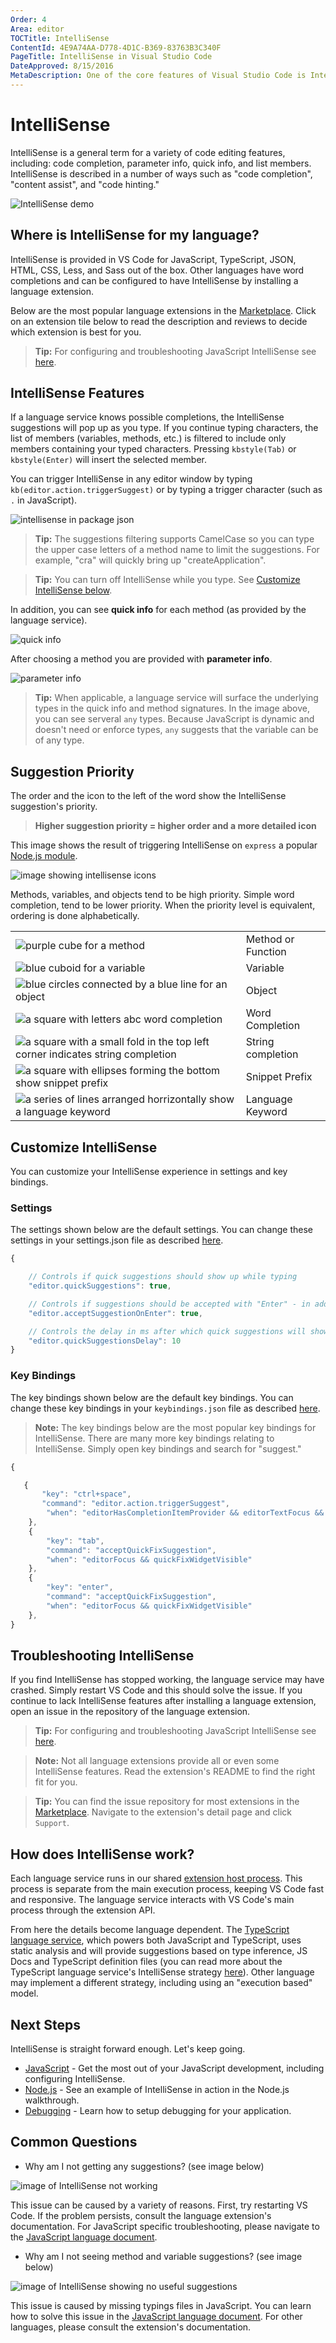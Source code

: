 ```yaml
---
Order: 4
Area: editor
TOCTitle: IntelliSense
ContentId: 4E9A74AA-D778-4D1C-B369-83763B3C340F
PageTitle: IntelliSense in Visual Studio Code
DateApproved: 8/15/2016
MetaDescription: One of the core features of Visual Studio Code is IntelliSense.  Set breakpoints, step-in, inspect variables and more.
---
```


# IntelliSense

IntelliSense is a general term for a variety of code editing features, including: code completion, parameter info, quick info, and list members. IntelliSense is described in a number of ways such as "code completion", "content assist", and "code hinting."

![IntelliSense demo](images/intellisense/intellisense.gif)

## Where is IntelliSense for my language? 

IntelliSense is provided in VS Code for JavaScript, TypeScript, JSON, HTML, CSS, Less, and Sass out of the box. Other languages have word completions and can be configured to have IntelliSense by installing a language extension. 

Below are the most popular language extensions in the [Marketplace](https://marketplace.visualstudio.com/vscode). Click on an extension tile below to read the description and reviews to decide which extension is best for you. 

> **Tip:** For configuring and troubleshooting JavaScript IntelliSense see [here](/docs/languages/javascript#configuring-intellisense).

<div class="marketplace-extensions-languages"></div>

## IntelliSense Features

If a language service knows possible completions, the IntelliSense suggestions will pop up as you type. If you continue typing characters, the list of members (variables, methods, etc.) is filtered to include only members containing your typed characters. Pressing `kbstyle(Tab)` or `kbstyle(Enter)` will insert the selected member. 

You can trigger IntelliSense in any editor window by typing `kb(editor.action.triggerSuggest)` or by typing a trigger character (such as `.` in JavaScript). 

![intellisense in package json](images/intellisense/intellisense_packagejson.gif)

> **Tip:** The suggestions filtering supports CamelCase so you can type the upper case letters of a method name to limit the suggestions. For example, "cra" will quickly bring up "createApplication".

> **Tip:** You can turn off IntelliSense while you type. See [Customize IntelliSense below](#_customize_intellisense).

In addition, you can see **quick info** for each method (as provided by the language service). 

![quick info](images/intellisense/quick_outline.png)

After choosing a method you are provided with **parameter info**. 

![parameter info](images/intellisense/paramater_info.png)

> **Tip:** When applicable, a language service will surface the underlying types in the quick info and method signatures. In the image above, you can see serveral `any` types. Because JavaScript is dynamic and doesn't need or enforce types, `any` suggests that the variable can be of any type. 


## Suggestion Priority

The order and the icon to the left of the word show the IntelliSense suggestion's priority.  

> **Higher suggestion priority = higher order and a more detailed icon**

This image shows the result of triggering IntelliSense on `express` a popular [Node.js module](https://expressjs.com/). 

![image showing intellisense icons](images/intellisense/intellisense_icons.png)

Methods, variables, and objects tend to be high priority. Simple word completion, tend to be lower priority. When the priority level is equivalent, ordering is done alphabetically. 

|       |         |
| ----- | ------- |
| ![purple cube for a method](images/intellisense/method_icon.png) | Method or Function |
| ![blue cuboid for a variable](images/intellisense/variable_icon.png) | Variable | 
| ![blue circles connected by a blue line for an object](images/intellisense/object_icon.png) | Object |
| ![a square with letters abc word completion](images/intellisense/word_completion_icon.png) | Word Completion |
| ![a square with a small fold in the top left corner indicates string completion](images/intellisense/string_completion_icon.png) | String completion |
| ![a square with ellipses forming the bottom show snippet prefix](images/intellisense/word_completion_icon.png) | Snippet Prefix |
| ![a series of lines arranged horrizontally show a language keyword](images/intellisense/string_completion_icon.png) | Language Keyword |

## Customize IntelliSense

You can customize your IntelliSense experience in settings and key bindings. 

### Settings

The settings shown below are the default settings. You can change these settings in your settings.json file as described [here](/docs/customization/userandworkspace.md). 

```js
{

    // Controls if quick suggestions should show up while typing
    "editor.quickSuggestions": true,

    // Controls if suggestions should be accepted with "Enter" - in addition to "Tab". Helps to avoid ambiguity between inserting new lines and accepting suggestions. 
    "editor.acceptSuggestionOnEnter": true,

    // Controls the delay in ms after which quick suggestions will show up. 
    "editor.quickSuggestionsDelay": 10
}
```

### Key Bindings

The key bindings shown below are the default key bindings. You can change these key bindings in your `keybindings.json` file as described [here](/docs/customization/keybindings.md). 

> **Note:** The key bindings below are the most popular key bindings for IntelliSense. There are many more key bindings relating to IntelliSense. Simply open key bindings and search for "suggest." 

```js
{

   { 
       "key": "ctrl+space",            
       "command": "editor.action.triggerSuggest",
        "when": "editorHasCompletionItemProvider && editorTextFocus && !editorReadonly" 
    },
    { 
        "key": "tab",                   
        "command": "acceptQuickFixSuggestion",
        "when": "editorFocus && quickFixWidgetVisible" 
    },
    { 
        "key": "enter",                 
        "command": "acceptQuickFixSuggestion",
        "when": "editorFocus && quickFixWidgetVisible" 
    },
}
```


## Troubleshooting IntelliSense

If you find IntelliSense has stopped working, the language service may have crashed. Simply restart VS Code and this should solve the issue. If you continue to lack IntelliSense features after installing a language extension, open an issue in the repository of the language extension. 

> **Tip:** For configuring and troubleshooting JavaScript IntelliSense see [here](/docs/languages/javascript#configuring-intellisense).

> **Note:** Not all language extensions provide all or even some IntelliSense features. Read the extension's README to find the right fit for you. 

> **Tip:** You can find the issue repository for most extensions in the [Marketplace](https://marketplace.visualstudio.com/vscode). Navigate to the extension's detail page and click `Support`. 


## How does IntelliSense work? 

Each language service runs in our shared [extension host process](https://code.visualstudio.com/docs/extensions/our-approach#_stability-extension-isolation). This process is separate from the main execution process, keeping VS Code fast and responsive. The language service interacts with VS Code's main process through the extension API. 

From here the details become language dependent. The [TypeScript language service](https://github.com/Microsoft/TypeScript/wiki/Salsa), which powers both JavaScript and TypeScript, uses static analysis and will provide suggestions based on type inference, JS Docs and TypeScript definition files (you can read more about the TypeScript language service's IntelliSense strategy [here](https://github.com/Microsoft/TypeScript/wiki/Salsa#features)). Other language may implement a different strategy, including using an "execution based" model. 

## Next Steps

IntelliSense is straight forward enough. Let's keep going. 

* [JavaScript](/docs/languages/javascript.md) - Get the most out of your JavaScript development, including configuring IntelliSense.
* [Node.js](https://code.visualstudio.com/docs/runtimes/nodejs#_intellisense-and-typings) - See an example of IntelliSense in action in the Node.js walkthrough. 
* [Debugging](/docs/editor/debugging.md) - Learn how to setup debugging for your application. 

## Common Questions

* Why am I not getting any suggestions? (see image below)

![image of IntelliSense not working](images/intellisense/intellisense_error.png)

This issue can be caused by a variety of reasons. First, try restarting VS Code. If the problem persists, consult the language extension's documentation. For JavaScript specific troubleshooting, please navigate to the [JavaScript language document](/docs/languages/javascript). 

* Why am I not seeing method and variable suggestions? (see image below)

![image of IntelliSense showing no useful suggestions](images/intellisense/missing_typings.png)

This issue is caused by missing typings files in JavaScript. You can learn how to solve this issue in the [JavaScript language document](/docs/languages/javascript). For other languages, please consult the extension's documentation. 

